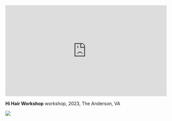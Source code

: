 

<div style="padding:56.25% 0 0 0;position:relative;"><iframe src="https://www.youtube.com/embed/bg0-VrNOGHo?si=bSHAj__CA8-GU1DY" style="position:absolute;top:0;left:0;width:100%;height:100%;" frameborder="0" allow="autoplay; fullscreen; picture-in-picture" allowfullscreen></iframe></div>

**Hi Hair Workshop**
workshop, 2023, The Anderson, VA

![](https://files.catbox.moe/tb0aft.jpeg)